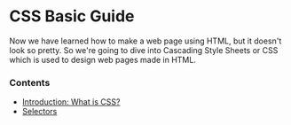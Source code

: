 # CSS Basic Guide 

Now we have learned how to make a web page using HTML, but it doesn't look so pretty. So we're going to dive into Cascading Style Sheets or CSS which is used to design web pages made in HTML.   

### Contents 

- [Introduction: What is CSS?](#intro)
- [Selectors](#selectors)